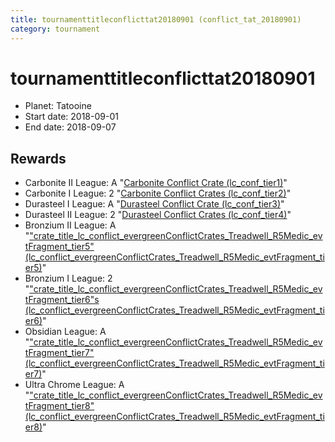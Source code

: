 ```yaml
---
title: tournamenttitleconflicttat20180901 (conflict_tat_20180901)
category: tournament
---
```

# tournamenttitleconflicttat20180901

  * Planet: Tatooine
  * Start date: 2018-09-01
  * End date: 2018-09-07

## Rewards

  * Carbonite II League: A "[Carbonite Conflict Crate (lc_conf_tier1)](lc_conf_tier1.html)"
  * Carbonite I League: 2 "[Carbonite Conflict Crates (lc_conf_tier2)](lc_conf_tier2.html)"
  * Durasteel I League: A "[Durasteel Conflict Crate (lc_conf_tier3)](lc_conf_tier3.html)"
  * Durasteel II League: 2 "[Durasteel Conflict Crates (lc_conf_tier4)](lc_conf_tier4.html)"
  * Bronzium II League: A "["crate_title_lc_conflict_evergreenConflictCrates_Treadwell_R5Medic_evtFragment_tier5" (lc_conflict_evergreenConflictCrates_Treadwell_R5Medic_evtFragment_tier5)](lc_conflict_evergreenConflictCrates_Treadwell_R5Medic_evtFragment_tier5.html)"
  * Bronzium I League: 2 "["crate_title_lc_conflict_evergreenConflictCrates_Treadwell_R5Medic_evtFragment_tier6"s (lc_conflict_evergreenConflictCrates_Treadwell_R5Medic_evtFragment_tier6)](lc_conflict_evergreenConflictCrates_Treadwell_R5Medic_evtFragment_tier6.html)"
  * Obsidian League: A "["crate_title_lc_conflict_evergreenConflictCrates_Treadwell_R5Medic_evtFragment_tier7" (lc_conflict_evergreenConflictCrates_Treadwell_R5Medic_evtFragment_tier7)](lc_conflict_evergreenConflictCrates_Treadwell_R5Medic_evtFragment_tier7.html)"
  * Ultra Chrome League: A "["crate_title_lc_conflict_evergreenConflictCrates_Treadwell_R5Medic_evtFragment_tier8" (lc_conflict_evergreenConflictCrates_Treadwell_R5Medic_evtFragment_tier8)](lc_conflict_evergreenConflictCrates_Treadwell_R5Medic_evtFragment_tier8.html)"
